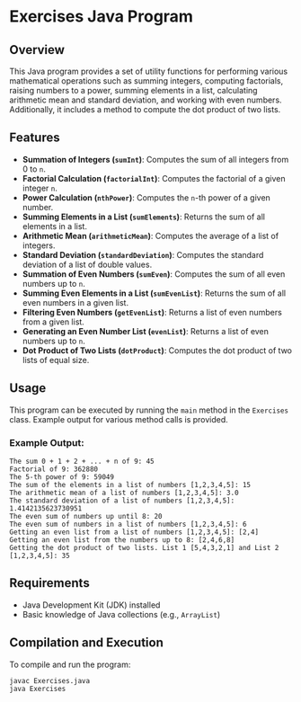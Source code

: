# Exercises Java Program

## Overview
This Java program provides a set of utility functions for performing various mathematical operations such as summing integers, computing factorials, raising numbers to a power, summing elements in a list, calculating arithmetic mean and standard deviation, and working with even numbers. Additionally, it includes a method to compute the dot product of two lists.

## Features
- **Summation of Integers (`sumInt`)**: Computes the sum of all integers from 0 to `n`.
- **Factorial Calculation (`factorialInt`)**: Computes the factorial of a given integer `n`.
- **Power Calculation (`nthPower`)**: Computes the `n`-th power of a given number.
- **Summing Elements in a List (`sumElements`)**: Returns the sum of all elements in a list.
- **Arithmetic Mean (`arithmeticMean`)**: Computes the average of a list of integers.
- **Standard Deviation (`standardDeviation`)**: Computes the standard deviation of a list of double values.
- **Summation of Even Numbers (`sumEven`)**: Computes the sum of all even numbers up to `n`.
- **Summing Even Elements in a List (`sumEvenList`)**: Returns the sum of all even numbers in a given list.
- **Filtering Even Numbers (`getEvenList`)**: Returns a list of even numbers from a given list.
- **Generating an Even Number List (`evenList`)**: Returns a list of even numbers up to `n`.
- **Dot Product of Two Lists (`dotProduct`)**: Computes the dot product of two lists of equal size.

## Usage
This program can be executed by running the `main` method in the `Exercises` class. Example output for various method calls is provided.

### Example Output:
```
The sum 0 + 1 + 2 + ... + n of 9: 45
Factorial of 9: 362880
The 5-th power of 9: 59049
The sum of the elements in a list of numbers [1,2,3,4,5]: 15
The arithmetic mean of a list of numbers [1,2,3,4,5]: 3.0
The standard deviation of a list of numbers [1,2,3,4,5]: 1.4142135623730951
The even sum of numbers up until 8: 20
The even sum of numbers in a list of numbers [1,2,3,4,5]: 6
Getting an even list from a list of numbers [1,2,3,4,5]: [2,4]
Getting an even list from the numbers up to 8: [2,4,6,8]
Getting the dot product of two lists. List 1 [5,4,3,2,1] and List 2 [1,2,3,4,5]: 35
```

## Requirements
- Java Development Kit (JDK) installed
- Basic knowledge of Java collections (e.g., `ArrayList`)

## Compilation and Execution
To compile and run the program:

```sh
javac Exercises.java
java Exercises
```

